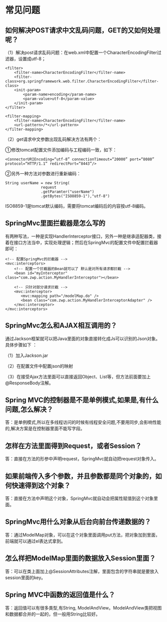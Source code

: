 # 常见问题

## 如何解决POST请求中文乱码问题，GET的又如何处理呢？

（1）解决post请求乱码问题：在web.xml中配置一个CharacterEncodingFilter过滤器，设置成utf-8；

```
<filter>
    <filter-name>CharacterEncodingFilter</filter-name>
    <filter-class>org.springframework.web.filter.CharacterEncodingFilter</filter-class>
    <init-param>
        <param-name>encoding</param-name>
        <param-value>utf-8</param-value>
    </init-param>
</filter>
 
<filter-mapping>
    <filter-name>CharacterEncodingFilter</filter-name>
    <url-pattern>/*</url-pattern>
</filter-mapping>
```

（2）get请求中文参数出现乱码解决方法有两个：

①修改tomcat配置文件添加编码与工程编码一致，如下：

```
<ConnectorURIEncoding=“utf-8” connectionTimeout=“20000” port=“8080” protocol=“HTTP/1.1” redirectPort=“8443”/>
```

②另外一种方法对参数进行重新编码：

```
String userName = new String(
				request
				.getParamter("userName")
				.getBytes("ISO8859-1"),"utf-8")
```

ISO8859-1是tomcat默认编码，需要将tomcat编码后的内容按utf-8编码。

## SpringMvc里面拦截器是怎么写的

有两种写法，一种是实现HandlerInterceptor接口，另外一种是继承适配器类，接着在接口方法当中，实现处理逻辑；然后在SpringMvc的配置文件中配置拦截器即可：

```
<!-- 配置SpringMvc的拦截器 -->
<mvc:interceptors>
    <!-- 配置一个拦截器的Bean就可以了 默认是对所有请求都拦截 -->
    <bean id="myInterceptor" class="com.zwp.action.MyHandlerInterceptor"></bean>
 
    <!-- 只针对部分请求拦截 -->
    <mvc:interceptor>
       <mvc:mapping path="/modelMap.do" />
       <bean class="com.zwp.action.MyHandlerInterceptorAdapter" />
    </mvc:interceptor>
</mvc:interceptors>
```

## SpringMvc怎么和AJAX相互调用的？

通过Jackson框架就可以把Java里面的对象直接转化成Js可以识别的Json对象。具体步骤如下 ：

（1）加入Jackson.jar

（2）在配置文件中配置json的映射

（3）在接受Ajax方法里面可以直接返回Object、List等，但方法前面要加上@ResponseBody注解。

## Spring MVC的控制器是不是单例模式,如果是,有什么问题,怎么解决？

答：是单例模式,所以在多线程访问的时候有线程安全问题,不要用同步,会影响性能的,解决方案是在控制器里面不能写字段。

## 怎样在方法里面得到Request，或者Session？

答：直接在方法的形参中声明request，SpringMvc就自动把request对象传入。

## 如果前端传入多个参数，并且参数都是同个对象的，如何快速得到这个对象？

答：直接在方法中声明这个对象，SpringMvc就自动会把属性赋值到这个对象里面。

## SpringMvc用什么对象从后台向前台传递数据的？

答：通过ModelMap对象，可以在这个对象里面调用put方法，把对象加到里面，前端就可以通过el表达式拿到。

## 怎么样把ModelMap里面的数据放入Session里面？

答：可以在类上面加上@SessionAttributes注解，里面包含的字符串就是要放入session里面的key。

## Spring MVC中函数的返回值是什么？

答：返回值可以有很多类型,有String, ModelAndView。ModelAndView类把视图和数据都合并的一起的，但一般用String比较好。
